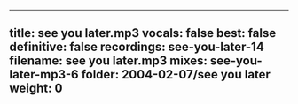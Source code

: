 
---
title: see you later.mp3
vocals: false
best: false
definitive: false
recordings: see-you-later-14
filename: see you later.mp3
mixes: see-you-later-mp3-6
folder: 2004-02-07/see you later
weight: 0
---

